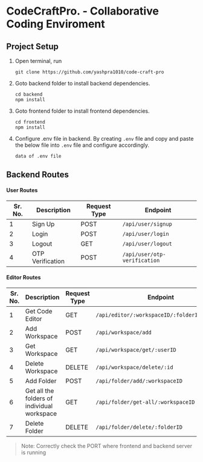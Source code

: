 # CodeCraftPro. - Collaborative Coding Enviroment
## Project Setup
1. Open terminal, run
	```
	git clone https://github.com/yashpra1010/code-craft-pro
	```
2. Goto backend folder to install backend dependencies.
	```
	cd backend
	npm install
	```
3. Goto frontend folder to install frontend dependencies.
	```
	cd frontend
	npm install
	```
4. Configure .env file in backend. By creating `.env` file
and copy and paste the below file into `.env` file and configure accordingly.
	```
	data of .env file
	```
## Backend Routes
#### User Routes

| Sr. No.|Description| Request Type  | Endpoint  |
|---|---|---|---|
|1|Sign Up| POST  | `/api/user/signup`  |
|2|Login| POST  |  `/api/user/login` |
|3|Logout|  GET |  `/api/user/logout` |
|4|OTP Verification|POST|`/api/user/otp-verification`|

#### Editor Routes

| Sr. No.|Description| Request Type  | Endpoint  |
|---|---|---|---|
|1|Get Code Editor| GET  | `/api/editor/:workspaceID/:folderID/:fileID`  |
|2|Add Workspace| POST  |  `/api/workspace/add` |
|3|Get Workspace|  GET |  `/api/workspace/get/:userID` |
|4|Delete Workspace|DELETE|`/api/workspace/delete/:id`|
|5|Add Folder|POST|`/api/folder/add/:workspaceID`|
|6|Get all the folders of individual workspace|GET|`/api/folder/get-all/:workspaceID`|
|7|Delete Folder|DELETE|`/api/folder/delete/:folderID`|

> Note: Correctly check the PORT where frontend and backend server is running